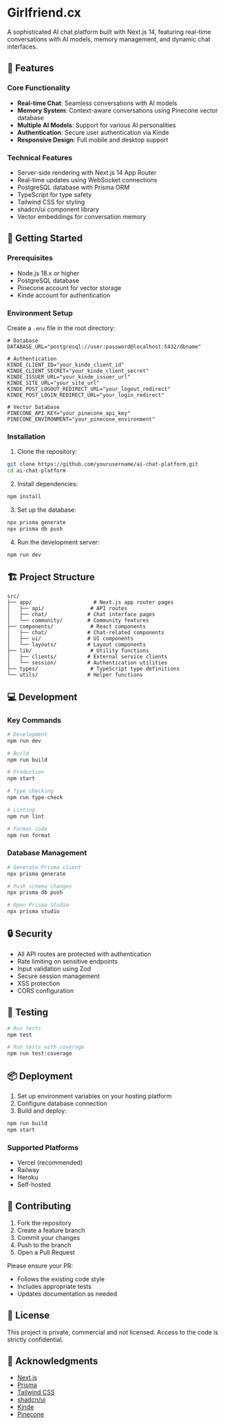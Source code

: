 # Girlfriend.cx

A sophisticated AI chat platform built with Next.js 14, featuring real-time conversations with AI models, memory management, and dynamic chat interfaces.

## 🌟 Features

### Core Functionality
- **Real-time Chat**: Seamless conversations with AI models
- **Memory System**: Context-aware conversations using Pinecone vector database
- **Multiple AI Models**: Support for various AI personalities
- **Authentication**: Secure user authentication via Kinde
- **Responsive Design**: Full mobile and desktop support

### Technical Features
- Server-side rendering with Next.js 14 App Router
- Real-time updates using WebSocket connections
- PostgreSQL database with Prisma ORM
- TypeScript for type safety
- Tailwind CSS for styling
- shadcn/ui component library
- Vector embeddings for conversation memory

## 🚀 Getting Started

### Prerequisites
- Node.js 18.x or higher
- PostgreSQL database
- Pinecone account for vector storage
- Kinde account for authentication

### Environment Setup
Create a `.env` file in the root directory:

```env
# Database
DATABASE_URL="postgresql://user:password@localhost:5432/dbname"

# Authentication
KINDE_CLIENT_ID="your_kinde_client_id"
KINDE_CLIENT_SECRET="your_kinde_client_secret"
KINDE_ISSUER_URL="your_kinde_issuer_url"
KINDE_SITE_URL="your_site_url"
KINDE_POST_LOGOUT_REDIRECT_URL="your_logout_redirect"
KINDE_POST_LOGIN_REDIRECT_URL="your_login_redirect"

# Vector Database
PINECONE_API_KEY="your_pinecone_api_key"
PINECONE_ENVIRONMENT="your_pinecone_environment"
```

### Installation

1. Clone the repository:
```bash
git clone https://github.com/yourusername/ai-chat-platform.git
cd ai-chat-platform
```

2. Install dependencies:
```bash
npm install
```

3. Set up the database:
```bash
npx prisma generate
npx prisma db push
```

4. Run the development server:
```bash
npm run dev
```

## 🏗️ Project Structure

```
src/
├── app/                    # Next.js app router pages
│   ├── api/               # API routes
│   ├── chat/             # Chat interface pages
│   └── community/        # Community features
├── components/            # React components
│   ├── chat/             # Chat-related components
│   ├── ui/               # UI components
│   └── layouts/          # Layout components
├── lib/                   # Utility functions
│   ├── clients/          # External service clients
│   └── session/          # Authentication utilities
├── types/                 # TypeScript type definitions
└── utils/                # Helper functions
```

## 💻 Development

### Key Commands
```bash
# Development
npm run dev

# Build
npm run build

# Production
npm start

# Type checking
npm run type-check

# Linting
npm run lint

# Format code
npm run format
```

### Database Management
```bash
# Generate Prisma client
npx prisma generate

# Push schema changes
npx prisma db push

# Open Prisma Studio
npx prisma studio
```

## 🔒 Security

- All API routes are protected with authentication
- Rate limiting on sensitive endpoints
- Input validation using Zod
- Secure session management
- XSS protection
- CORS configuration

## 🧪 Testing

```bash
# Run tests
npm test

# Run tests with coverage
npm run test:coverage
```

## 📦 Deployment

1. Set up environment variables on your hosting platform
2. Configure database connection
3. Build and deploy:
```bash
npm run build
npm start
```

### Supported Platforms
- Vercel (recommended)
- Railway
- Heroku
- Self-hosted

## 🤝 Contributing

1. Fork the repository
2. Create a feature branch
3. Commit your changes
4. Push to the branch
5. Open a Pull Request

Please ensure your PR:
- Follows the existing code style
- Includes appropriate tests
- Updates documentation as needed

## 📝 License

This project is private, commercial and not licensed.
Access to the code is strictly confidential.

## 🙏 Acknowledgments

- [Next.js](https://nextjs.org/)
- [Prisma](https://www.prisma.io/)
- [Tailwind CSS](https://tailwindcss.com/)
- [shadcn/ui](https://ui.shadcn.com/)
- [Kinde](https://kinde.com/)
- [Pinecone](https://www.pinecone.io/)

